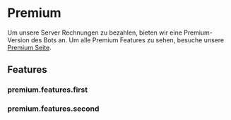 # Premium

Um unsere Server Rechnungen zu bezahlen, bieten wir eine Premium-Version des Bots an. Um alle Premium Features zu sehen, besuche unsere  [Premium Seite]().

## Features

### premium.features.first

### premium.features.second
